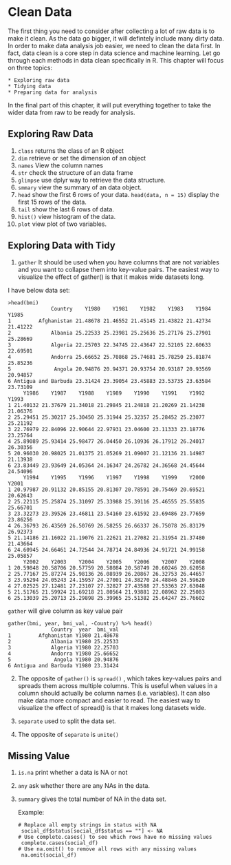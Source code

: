 # Clean Data

The first thing you need to consider after collecting a lot of raw data is to make it clean. As the data go bigger, it will defintely include many dirty data. In order to make data analysis job easier, we need to clean the data first. In fact, data clean is a core step in data science and machine learning. Let go through each methods in data clean specifically in R. This chapter will focus on three topics:
    
    * Exploring raw data
    * Tidying data
    * Preparing data for analysis

In the final part of this chapter, it will put everything together to take the wider data from raw to be ready for analysis.

## Exploring Raw Data

1. ```class``` returns the class of an R object
2. ```dim``` retrieve or set the dimension of an object
3. ```names``` View the column names
4. ```str``` check the structure of an data frame
5. ```glimpse``` use dplyr way to retrieve the data structure.
6. ```smmary``` view the summary of an data object.
7. ```head``` show the first 6 rows  of your data. ```head(data, n = 15)``` display the first 15 rows of the data.
8. ```tail``` show the last 6 rows of data.
9. ```hist()``` view histogram of the data.
10. ```plot``` view plot of two variables.

## Exploring Data with Tidy
1. ```gather``` It should be used when you have columns that are not variables and you want to collapse them into key-value pairs. The easiest way to visualize the effect of gather() is that it makes wide datasets long.

I have below data set:

```
>head(bmi)
              Country    Y1980    Y1981    Y1982    Y1983    Y1984    Y1985
1         Afghanistan 21.48678 21.46552 21.45145 21.43822 21.42734 21.41222
2             Albania 25.22533 25.23981 25.25636 25.27176 25.27901 25.28669
3             Algeria 22.25703 22.34745 22.43647 22.52105 22.60633 22.69501
4             Andorra 25.66652 25.70868 25.74681 25.78250 25.81874 25.85236
5              Angola 20.94876 20.94371 20.93754 20.93187 20.93569 20.94857
6 Antigua and Barbuda 23.31424 23.39054 23.45883 23.53735 23.63584 23.73109
     Y1986    Y1987    Y1988    Y1989    Y1990    Y1991    Y1992    Y1993
1 21.40132 21.37679 21.34018 21.29845 21.24818 21.20269 21.14238 21.06376
2 25.29451 25.30217 25.30450 25.31944 25.32357 25.28452 25.23077 25.21192
3 22.76979 22.84096 22.90644 22.97931 23.04600 23.11333 23.18776 23.25764
4 25.89089 25.93414 25.98477 26.04450 26.10936 26.17912 26.24017 26.30356
5 20.96030 20.98025 21.01375 21.05269 21.09007 21.12136 21.14987 21.13938
6 23.83449 23.93649 24.05364 24.16347 24.26782 24.36568 24.45644 24.54096
     Y1994    Y1995    Y1996    Y1997    Y1998    Y1999    Y2000    Y2001
1 20.97987 20.91132 20.85155 20.81307 20.78591 20.75469 20.69521 20.62643
2 25.22115 25.25874 25.31097 25.33988 25.39116 25.46555 25.55835 25.66701
3 23.32273 23.39526 23.46811 23.54160 23.61592 23.69486 23.77659 23.86256
4 26.36793 26.43569 26.50769 26.58255 26.66337 26.75078 26.83179 26.92373
5 21.14186 21.16022 21.19076 21.22621 21.27082 21.31954 21.37480 21.43664
6 24.60945 24.66461 24.72544 24.78714 24.84936 24.91721 24.99158 25.05857
     Y2002    Y2003    Y2004    Y2005    Y2006    Y2007    Y2008
1 20.59848 20.58706 20.57759 20.58084 20.58749 20.60246 20.62058
2 25.77167 25.87274 25.98136 26.08939 26.20867 26.32753 26.44657
3 23.95294 24.05243 24.15957 24.27001 24.38270 24.48846 24.59620
4 27.02525 27.12481 27.23107 27.32827 27.43588 27.53363 27.63048
5 21.51765 21.59924 21.69218 21.80564 21.93881 22.08962 22.25083
6 25.13039 25.20713 25.29898 25.39965 25.51382 25.64247 25.76602
```

```gather``` will give column as key value pair

```
gather(bmi, year, bmi_val, -Country) %>% head()
              Country  year  bmi_val
1         Afghanistan Y1980 21.48678
2             Albania Y1980 25.22533
3             Algeria Y1980 22.25703
4             Andorra Y1980 25.66652
5              Angola Y1980 20.94876
6 Antigua and Barbuda Y1980 23.31424
```

2. The opposite of `gather()` is `spread()` , which takes key-values pairs and spreads them across multiple columns. This is useful when values in a column should actually be column names (i.e. variables). It can also make data more compact and easier to read. The easiest way to visualize the effect of spread() is that it makes long datasets wide.

3. ```separate``` used to split the data set.

4. The opposite of ```separate``` is ```unite()```

## Missing Value

1. `is.na` print whether a data is NA or not
2. `any` ask whether there are any NAs in the data.
3. `summary` gives the total number of NA in the data set.

   Example:
   ```
   # Replace all empty strings in status with NA
    social_df$status[social_df$status == ""] <- NA
   # Use complete.cases() to see which rows have no missing values
    complete.cases(social_df)
   # Use na.omit() to remove all rows with any missing values
    na.omit(social_df)
   ```
   
